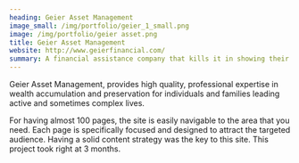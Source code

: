 ```yaml
---
heading: Geier Asset Management
image_small: /img/portfolio/geier_1_small.png
image: /img/portfolio/geier asset.png
title: Geier Asset Management
website: http://www.geierfinancial.com/
summary: A financial assistance company that kills it in showing their message...
---
```


Geier Asset Management, provides high quality, professional expertise in wealth accumulation and preservation for individuals and families leading active and sometimes complex lives.

For having almost 100 pages, the site is easily navigable to the area that you need. Each page is specifically focused and designed to attract the targeted audience. Having a solid content strategy was the key to this site. This project took right at 3 months. 